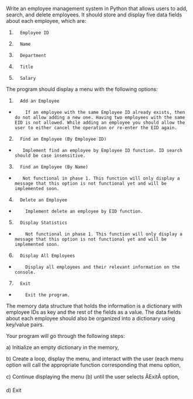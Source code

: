 Write an employee management system in Python that allows users to add, search, and delete employees. It should store and display five data fields about each employee, which are:

1.       Employee ID

2.       Name

3.       Department

4.       Title

5.       Salary

The program should display a menu with the following options:

1.       Add an Employee

-         If an employee with the same Employee ID already exists, then do not allow adding a new one. Having two employees with the same EID is not allowed. While adding an employee you should allow the user to either cancel the operation or re-enter the EID again.

2.       Find an Employee (By Employee ID)

-        Implement find an employee by Employee ID function. ID search should be case insensitive.

3.       Find an Employee (By Name)

-        Not functional in phase 1. This function will only display a message that this option is not functional yet and will be implemented soon.

4.       Delete an Employee

-         Implement delete an employee by EID function.

5.       Display Statistics

-         Not functional in phase 1. This function will only display a message that this option is not functional yet and will be implemented soon.

6.       Display All Employees

-         Display all employees and their relevant information on the console.

7.       Exit

-         Exit the program.

The memory data structure that holds the information is a dictionary with employee IDs as key and the rest of the fields as a value. The data fields about each employee should also be organized into a dictionary using key/value pairs.

Your program will go through the following steps:

a)      Initialize an empty dictionary in the memory,

b)      Create a loop, display the menu, and interact with the user (each menu option will call the appropriate function corresponding that menu option,

c)       Continue displaying the menu (b) until the user selects ÂExitÂ option,

d)      Exit
